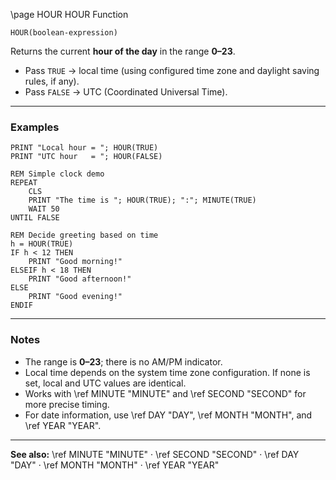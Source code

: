 \page HOUR HOUR Function

```basic
HOUR(boolean-expression)
```

Returns the current **hour of the day** in the range **0–23**.

* Pass `TRUE` → local time (using configured time zone and daylight saving rules, if any).
* Pass `FALSE` → UTC (Coordinated Universal Time).

---

### Examples

```basic
PRINT "Local hour = "; HOUR(TRUE)
PRINT "UTC hour   = "; HOUR(FALSE)
```

```basic
REM Simple clock demo
REPEAT
    CLS
    PRINT "The time is "; HOUR(TRUE); ":"; MINUTE(TRUE)
    WAIT 50
UNTIL FALSE
```

```basic
REM Decide greeting based on time
h = HOUR(TRUE)
IF h < 12 THEN
    PRINT "Good morning!"
ELSEIF h < 18 THEN
    PRINT "Good afternoon!"
ELSE
    PRINT "Good evening!"
ENDIF
```

---

### Notes

* The range is **0–23**; there is no AM/PM indicator.
* Local time depends on the system time zone configuration. If none is set, local and UTC values are identical.
* Works with \ref MINUTE "MINUTE" and \ref SECOND "SECOND" for more precise timing.
* For date information, use \ref DAY "DAY", \ref MONTH "MONTH", and \ref YEAR "YEAR".

---

**See also:**
\ref MINUTE "MINUTE" · \ref SECOND "SECOND" · \ref DAY "DAY" · \ref MONTH "MONTH" · \ref YEAR "YEAR"
